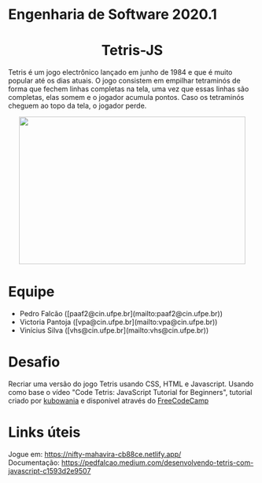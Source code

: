 # Engenharia de Software 2020.1
# <h1 align="center">**Tetris-JS**</h1>

Tetris é um jogo electrônico lançado em junho de 1984 e que é muito popular até os dias atuais. O jogo consistem em empilhar tetraminós de forma que fechem linhas completas na tela, uma vez que essas linhas são completas, elas somem e o jogador acumula pontos. Caso os tetraminós cheguem ao topo da tela, o jogador perde.

<p align="center">
  <img width="460" height="300" src="https://user-images.githubusercontent.com/22911305/111398733-c867c580-86a2-11eb-8d25-9f729cdaaf39.png?w=100">
</p>
                                                         
# Equipe
<ul>
<li>Pedro Falcão ([paaf2@cin.ufpe.br](mailto:paaf2@cin.ufpe.br))</li>
<li>Victoria Pantoja ([vpa@cin.ufpe.br](mailto:vpa@cin.ufpe.br))</li>
<li>Vinícius Silva ([vhs@cin.ufpe.br](mailto:vhs@cin.ufpe.br))</li>
</ul>  

# Desafio
Recriar uma versão do jogo Tetris usando CSS, HTML e Javascript. Usando como base o vídeo "Code Tetris: JavaScript Tutorial for Beginners", tutorial criado por [kubowania](https://github.com/kubowania/Tetris-Basic) e disponível através do [FreeCodeCamp](https://www.freecodecamp.org/news/learn-javascript-by-creating-a-tetris-game/)

# Links úteis
Jogue em: https://nifty-mahavira-cb88ce.netlify.app/ \
Documentação: https://pedfalcao.medium.com/desenvolvendo-tetris-com-javascript-c1593d2e9507
